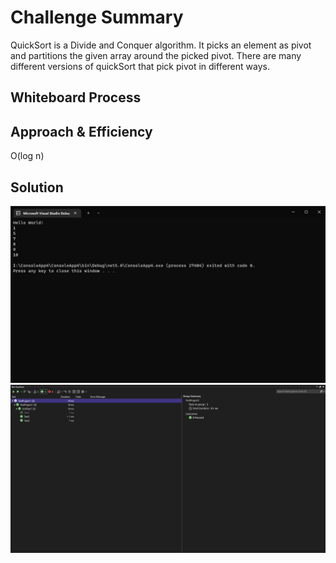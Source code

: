 # Challenge Summary
<!-- Description of the challenge -->
QuickSort is a Divide and Conquer algorithm. It picks an element as pivot and partitions the given array around the picked pivot. There are many different versions of quickSort that pick pivot in different ways. 

## Whiteboard Process

## Approach & Efficiency
<!-- What approach did you take? Why? What is the Big O space/time for this approach? -->
O(log n)
## Solution
<!-- Show how to run your code, and examples of it in action -->
![](anserQuic.png)
![](TestQuic.png)